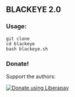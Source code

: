 ## BLACKEYE 2.0

### Usage:
```
git clone 
cd blackeye
bash blackeye.sh
```


### Donate!
Support the authors:

<noscript><a href=""><img alt="Donate using Liberapay" src="https://liberapay.com/assets/widgets/donate.svg"></a></noscript>

